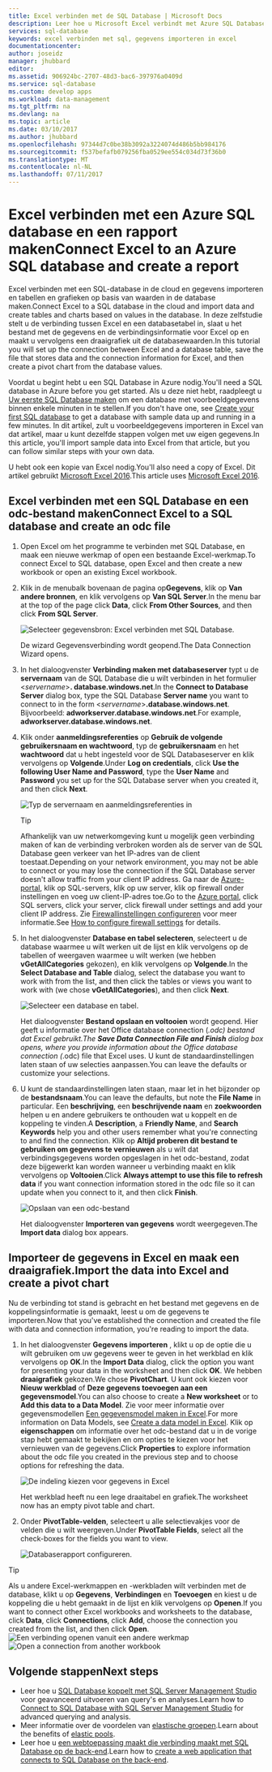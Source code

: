 ```yaml
---
title: Excel verbinden met de SQL Database | Microsoft Docs
description: Leer hoe u Microsoft Excel verbindt met Azure SQL Database in de cloud. Gegevens importeren in Excel voor rapportage en gegevens verkenning.
services: sql-database
keywords: excel verbinden met sql, gegevens importeren in excel
documentationcenter: 
author: joseidz
manager: jhubbard
editor: 
ms.assetid: 906924bc-2707-48d3-bac6-397976a0409d
ms.service: sql-database
ms.custom: develop apps
ms.workload: data-management
ms.tgt_pltfrm: na
ms.devlang: na
ms.topic: article
ms.date: 03/10/2017
ms.author: jhubbard
ms.openlocfilehash: 97344d7c0be38b3092a3224074d486b5bb984176
ms.sourcegitcommit: f537befafb079256fba0529ee554c034d73f36b0
ms.translationtype: MT
ms.contentlocale: nl-NL
ms.lasthandoff: 07/11/2017
---
```

# <a name="connect-excel-to-an-azure-sql-database-and-create-a-report"></a><span data-ttu-id="89ff2-105">Excel verbinden met een Azure SQL database en een rapport maken</span><span class="sxs-lookup"><span data-stu-id="89ff2-105">Connect Excel to an Azure SQL database and create a report</span></span>

<span data-ttu-id="89ff2-106">Excel verbinden met een SQL-database in de cloud en gegevens importeren en tabellen en grafieken op basis van waarden in de database maken.</span><span class="sxs-lookup"><span data-stu-id="89ff2-106">Connect Excel to a SQL database in the cloud and import data and create tables and charts based on values in the database.</span></span> <span data-ttu-id="89ff2-107">In deze zelfstudie stelt u de verbinding tussen Excel en een databasetabel in, slaat u het bestand met de gegevens en de verbindingsinformatie voor Excel op en maakt u vervolgens een draaigrafiek uit de databasewaarden.</span><span class="sxs-lookup"><span data-stu-id="89ff2-107">In this tutorial you will set up the connection between Excel and a database table, save the file that stores data and the connection information for Excel, and then create a pivot chart from the database values.</span></span>

<span data-ttu-id="89ff2-108">Voordat u begint hebt u een SQL Database in Azure nodig.</span><span class="sxs-lookup"><span data-stu-id="89ff2-108">You'll need a SQL database in Azure before you get started.</span></span> <span data-ttu-id="89ff2-109">Als u deze niet hebt, raadpleegt u [Uw eerste SQL Database maken](sql-database-get-started-portal.md) om een database met voorbeeldgegevens binnen enkele minuten in te stellen.</span><span class="sxs-lookup"><span data-stu-id="89ff2-109">If you don't have one, see [Create your first SQL database](sql-database-get-started-portal.md) to get a database with sample data up and running in a few minutes.</span></span> <span data-ttu-id="89ff2-110">In dit artikel, zult u voorbeeldgegevens importeren in Excel van dat artikel, maar u kunt dezelfde stappen volgen met uw eigen gegevens.</span><span class="sxs-lookup"><span data-stu-id="89ff2-110">In this article, you'll import sample data into Excel from that article, but you can follow similar steps with your own data.</span></span>

<span data-ttu-id="89ff2-111">U hebt ook een kopie van Excel nodig.</span><span class="sxs-lookup"><span data-stu-id="89ff2-111">You'll also need a copy of Excel.</span></span> <span data-ttu-id="89ff2-112">Dit artikel gebruikt [Microsoft Excel 2016](https://products.office.com/).</span><span class="sxs-lookup"><span data-stu-id="89ff2-112">This article uses [Microsoft Excel 2016](https://products.office.com/).</span></span>

## <a name="connect-excel-to-a-sql-database-and-create-an-odc-file"></a><span data-ttu-id="89ff2-113">Excel verbinden met een SQL Database en een odc-bestand maken</span><span class="sxs-lookup"><span data-stu-id="89ff2-113">Connect Excel to a SQL database and create an odc file</span></span>
1. <span data-ttu-id="89ff2-114">Open Excel om het programme te verbinden met SQL Database, en maak een nieuwe werkmap of open een bestaande Excel-werkmap.</span><span class="sxs-lookup"><span data-stu-id="89ff2-114">To connect Excel to SQL database, open Excel and then create a new workbook or open an existing Excel workbook.</span></span>
2. <span data-ttu-id="89ff2-115">Klik in de menubalk bovenaan de pagina  op**Gegevens**, klik op **Van andere bronnen**, en klik vervolgens op **Van SQL Server**.</span><span class="sxs-lookup"><span data-stu-id="89ff2-115">In the menu bar at the top of the page click **Data**, click **From Other Sources**, and then click **From SQL Server**.</span></span>
   
   ![Selecteer gegevensbron: Excel verbinden met SQL Database.](./media/sql-database-connect-excel/excel_data_source.png)
   
   <span data-ttu-id="89ff2-117">De wizard Gegevensverbinding wordt geopend.</span><span class="sxs-lookup"><span data-stu-id="89ff2-117">The Data Connection Wizard opens.</span></span>
3. <span data-ttu-id="89ff2-118">In het dialoogvenster **Verbinding maken met databaseserver** typt u de **servernaam** van de SQL Database die u wilt verbinden in het formulier <*servername*>**. database.windows.net**.</span><span class="sxs-lookup"><span data-stu-id="89ff2-118">In the **Connect to Database Server** dialog box, type the SQL Database **Server name** you want to connect to in the form <*servername*>**.database.windows.net**.</span></span> <span data-ttu-id="89ff2-119">Bijvoorbeeld: **adworkserver.database.windows.net**.</span><span class="sxs-lookup"><span data-stu-id="89ff2-119">For example, **adworkserver.database.windows.net**.</span></span>
4. <span data-ttu-id="89ff2-120">Klik onder **aanmeldingsreferenties** op **Gebruik de volgende gebruikersnaam en wachtwoord**, typ de **gebruikersnaam** en het **wachtwoord** dat u hebt ingesteld voor de SQL Databaseserver en klik vervolgens op **Volgende**.</span><span class="sxs-lookup"><span data-stu-id="89ff2-120">Under **Log on credentials**, click **Use the following User Name and Password**, type the **User Name** and **Password** you set up for the SQL Database server when you created it, and then click **Next**.</span></span>
   
   ![Typ de servernaam en aanmeldingsreferenties in](./media/sql-database-connect-excel/connect-to-server.png)
   
   > [!TIP]
   > <span data-ttu-id="89ff2-122">Afhankelijk van uw netwerkomgeving kunt u mogelijk geen verbinding maken of kan de verbinding verbroken worden als de server van de SQL Database geen verkeer van het IP-adres van de client toestaat.</span><span class="sxs-lookup"><span data-stu-id="89ff2-122">Depending on your network environment, you may not be able to connect or you may lose the connection if the SQL Database server doesn't allow traffic from your client IP address.</span></span> <span data-ttu-id="89ff2-123">Ga naar de [Azure-portal](https://portal.azure.com/), klik op SQL-servers, klik op uw server, klik op firewall onder instellingen en voeg uw client-IP-adres toe.</span><span class="sxs-lookup"><span data-stu-id="89ff2-123">Go to the [Azure portal](https://portal.azure.com/), click SQL servers, click your server, click firewall under settings and add your client IP address.</span></span> <span data-ttu-id="89ff2-124">Zie [Firewallinstellingen configureren](sql-database-configure-firewall-settings.md) voor meer informatie.</span><span class="sxs-lookup"><span data-stu-id="89ff2-124">See [How to configure firewall settings](sql-database-configure-firewall-settings.md) for details.</span></span>
   > 
   > 
5. <span data-ttu-id="89ff2-125">In het dialoogvenster **Database en tabel selecteren**, selecteert u de database waarmee u wilt werken uit de lijst en klik vervolgens op de tabellen of weergaven waarmee u wilt werken (we hebben **vGetAllCategories** gekozen), en klik vervolgens op **Volgende**.</span><span class="sxs-lookup"><span data-stu-id="89ff2-125">In the **Select Database and Table** dialog, select the database you want to work with from the list, and then click the tables or views you want to work with (we chose **vGetAllCategories**), and then click **Next**.</span></span>
   
    ![Selecteer een database en tabel.](./media/sql-database-connect-excel/select-database-and-table.png)
   
    <span data-ttu-id="89ff2-127">Het dialoogvenster **Bestand opslaan en voltooien** wordt geopend. Hier geeft u informatie over het Office database connection (*.odc) bestand dat Excel gebruikt.</span><span class="sxs-lookup"><span data-stu-id="89ff2-127">The **Save Data Connection File and Finish** dialog box opens, where you provide information about the Office database connection (*.odc) file that Excel uses.</span></span> <span data-ttu-id="89ff2-128">U kunt de standaardinstellingen laten staan of uw selecties aanpassen.</span><span class="sxs-lookup"><span data-stu-id="89ff2-128">You can leave the defaults or customize your selections.</span></span>
6. <span data-ttu-id="89ff2-129">U kunt de standaardinstellingen laten staan, maar let in het bijzonder op de **bestandsnaam**.</span><span class="sxs-lookup"><span data-stu-id="89ff2-129">You can leave the defaults, but note the **File Name** in particular.</span></span> <span data-ttu-id="89ff2-130">Een **beschrijving**, een **beschrijvende naam** en **zoekwoorden** helpen u en andere gebruikers te onthouden wat u koppelt en de koppeling te vinden.</span><span class="sxs-lookup"><span data-stu-id="89ff2-130">A **Description**, a **Friendly Name**, and **Search Keywords** help you and other users remember what you're connecting to and find the connection.</span></span> <span data-ttu-id="89ff2-131">Klik op **Altijd proberen dit bestand te gebruiken om gegevens te vernieuwen** als u wilt dat verbindingsgegevens worden opgeslagen in het odc-bestand, zodat deze bijgewerkt kan worden wanneer u verbinding maakt en klik vervolgens op **Voltooien**.</span><span class="sxs-lookup"><span data-stu-id="89ff2-131">Click **Always attempt to use this file to refresh data** if you want connection information stored in the odc file so it can update when you connect to it, and then click **Finish**.</span></span>
   
    ![Opslaan van een odc-bestand](./media/sql-database-connect-excel/save-odc-file.png)
   
    <span data-ttu-id="89ff2-133">Het dialoogvenster **Importeren van gegevens** wordt weergegeven.</span><span class="sxs-lookup"><span data-stu-id="89ff2-133">The **Import data** dialog box appears.</span></span>

## <a name="import-the-data-into-excel-and-create-a-pivot-chart"></a><span data-ttu-id="89ff2-134">Importeer de gegevens in Excel en maak een draaigrafiek.</span><span class="sxs-lookup"><span data-stu-id="89ff2-134">Import the data into Excel and create a pivot chart</span></span>
<span data-ttu-id="89ff2-135">Nu de verbinding tot stand is gebracht en het bestand met gegevens en de koppelingsinformatie is gemaakt, leest u om de gegevens te importeren.</span><span class="sxs-lookup"><span data-stu-id="89ff2-135">Now that you've established the connection and created the file with data and connection information, you're reading to import the data.</span></span>

1. <span data-ttu-id="89ff2-136">In het dialoogvenster **Gegevens importeren** , klikt u op de optie die u wilt gebruiken om uw gegevens weer te geven in het werkblad en klik vervolgens op **OK**.</span><span class="sxs-lookup"><span data-stu-id="89ff2-136">In the **Import Data** dialog, click the option you want for presenting your data in the worksheet and then click **OK**.</span></span> <span data-ttu-id="89ff2-137">We hebben **draaigrafiek** gekozen.</span><span class="sxs-lookup"><span data-stu-id="89ff2-137">We chose **PivotChart**.</span></span> <span data-ttu-id="89ff2-138">U kunt ook kiezen voor **Nieuw werkblad** of **Deze gegevens toevoegen aan een gegevensmodel**.</span><span class="sxs-lookup"><span data-stu-id="89ff2-138">You can also choose to create a **New worksheet** or to **Add this data to a Data Model**.</span></span> <span data-ttu-id="89ff2-139">Zie voor meer informatie over gegevensmodellen [Een gegevensmodel maken in Excel](https://support.office.com/article/Create-a-Data-Model-in-Excel-87E7A54C-87DC-488E-9410-5C75DBCB0F7B).</span><span class="sxs-lookup"><span data-stu-id="89ff2-139">For more information on Data Models, see [Create a data model in Excel](https://support.office.com/article/Create-a-Data-Model-in-Excel-87E7A54C-87DC-488E-9410-5C75DBCB0F7B).</span></span> <span data-ttu-id="89ff2-140">Klik op **eigenschappen** om informatie over het odc-bestand dat u in de vorige stap hebt gemaakt te bekijken en om opties te kiezen voor het vernieuwen van de gegevens.</span><span class="sxs-lookup"><span data-stu-id="89ff2-140">Click **Properties** to explore information about the odc file you created in the previous step and to choose options for refreshing the data.</span></span>
   
    ![De indeling kiezen voor gegevens in Excel](./media/sql-database-connect-excel/import-data.png)
   
    <span data-ttu-id="89ff2-142">Het werkblad heeft nu een lege draaitabel en grafiek.</span><span class="sxs-lookup"><span data-stu-id="89ff2-142">The worksheet now has an empty pivot table and chart.</span></span>
2. <span data-ttu-id="89ff2-143">Onder **PivotTable-velden**, selecteert u alle selectievakjes voor de velden die u wilt weergeven.</span><span class="sxs-lookup"><span data-stu-id="89ff2-143">Under **PivotTable Fields**, select all the check-boxes for the fields you want to view.</span></span>
   
    ![Databaserapport configureren.](./media/sql-database-connect-excel/power-pivot-results.png)

> [!TIP]
> <span data-ttu-id="89ff2-145">Als u andere Excel-werkmappen en -werkbladen wilt verbinden met de database, klikt u op **Gegevens**, **Verbindingen** en **Toevoegen** en kiest u de koppeling die u hebt gemaakt in de lijst en klik vervolgens op **Openen**.</span><span class="sxs-lookup"><span data-stu-id="89ff2-145">If you want to connect other Excel workbooks and worksheets to the database, click **Data**, click **Connections**, click **Add**, choose the connection you created from the list, and then click **Open**.</span></span>
> <span data-ttu-id="89ff2-146">![Een verbinding openen vanuit een andere werkmap](./media/sql-database-connect-excel/open-from-another-workbook.png)</span><span class="sxs-lookup"><span data-stu-id="89ff2-146">![Open a connection from another workbook](./media/sql-database-connect-excel/open-from-another-workbook.png)</span></span>
> 
> 

## <a name="next-steps"></a><span data-ttu-id="89ff2-147">Volgende stappen</span><span class="sxs-lookup"><span data-stu-id="89ff2-147">Next steps</span></span>
* <span data-ttu-id="89ff2-148">Leer hoe u [SQL Database koppelt met SQL Server Management Studio](sql-database-connect-query-ssms.md) voor geavanceerd uitvoeren van query's en analyses.</span><span class="sxs-lookup"><span data-stu-id="89ff2-148">Learn how to [Connect to SQL Database with SQL Server Management Studio](sql-database-connect-query-ssms.md) for advanced querying and analysis.</span></span>
* <span data-ttu-id="89ff2-149">Meer informatie over de voordelen van [elastische groepen](sql-database-elastic-pool.md).</span><span class="sxs-lookup"><span data-stu-id="89ff2-149">Learn about the benefits of [elastic pools](sql-database-elastic-pool.md).</span></span>
* <span data-ttu-id="89ff2-150">Leer hoe u [ een webtoepassing maakt die verbinding maakt met SQL Database op de back-end](../app-service-web/web-sites-dotnet-deploy-aspnet-mvc-app-membership-oauth-sql-database.md).</span><span class="sxs-lookup"><span data-stu-id="89ff2-150">Learn how to [create a web application that connects to SQL Database on the back-end](../app-service-web/web-sites-dotnet-deploy-aspnet-mvc-app-membership-oauth-sql-database.md).</span></span>

